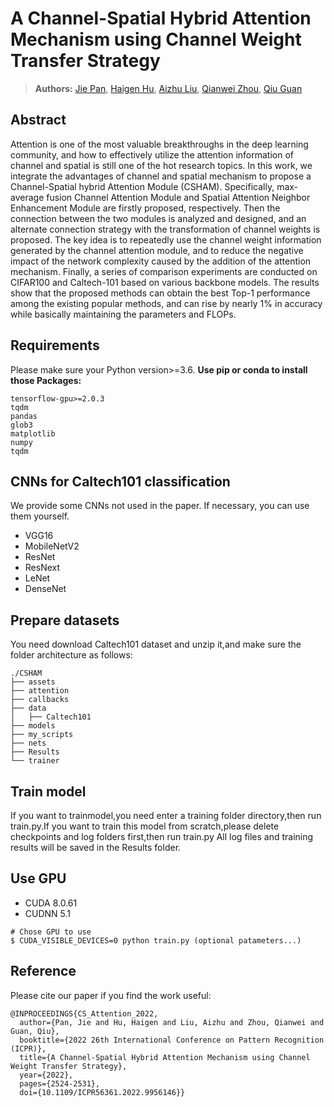 
# A Channel-Spatial Hybrid Attention Mechanism using Channel Weight Transfer Strategy

> **Authors:** [Jie Pan](), [Haigen Hu](), [Aizhu Liu](), [Qianwei Zhou](), [Qiu Guan]()

## Abstract

Attention is one of the most valuable breakthroughs in the deep learning community, and how to effectively utilize the attention information of channel and spatial is still one of the hot research topics. In this work, we integrate the advantages of channel and spatial mechanism to propose a Channel-Spatial hybrid Attention Module (CSHAM). Specifically, max-average fusion Channel Attention Module and Spatial Attention Neighbor Enhancement Module are firstly proposed, respectively. Then the connection between the two modules is analyzed and designed, and an alternate connection strategy with the transformation of channel weights is proposed. The key idea is to repeatedly use the channel weight information generated by the channel attention module, and to reduce the negative impact of the network complexity caused by the addition of the attention mechanism. Finally, a series of comparison experiments are conducted on CIFAR100 and Caltech-101 based on various backbone models. The results show that the proposed methods can obtain the best Top-1 performance among the existing popular methods, and can rise by nearly 1% in accuracy while basically maintaining the parameters and FLOPs.

## Requirements

Please make sure your Python version>=3.6.
**Use pip or conda to install those Packages:**
```
tensorflow-gpu>=2.0.3
tqdm
pandas
glob3
matplotlib
numpy
tqdm
```

## CNNs for Caltech101 classification
We provide some CNNs not used in the paper. If necessary, you can use them yourself.
- VGG16
- MobileNetV2
- ResNet
- ResNext
- LeNet
- DenseNet

## Prepare datasets
You need download Caltech101 dataset and unzip it,and make sure the folder architecture as follows:
```
./CSHAM
├── assets
├── attention
├── callbacks
├── data
│   ├── Caltech101
├── models
├── my_scripts
├── nets
├── Results
└── trainer
```

## Train model

If you want to trainmodel,you need enter a training folder directory,then run train.py.If you want to train this model from scratch,please delete checkpoints and log folders first,then run train.py  All log files and training results will be saved in the Results folder.

## Use GPU
- CUDA 8.0.61
- CUDNN 5.1

```shell
# Chose GPU to use
$ CUDA_VISIBLE_DEVICES=0 python train.py (optional patameters...)
```

## Reference

Please cite our paper if you find the work useful:

```
@INPROCEEDINGS{CS_Attention_2022,
  author={Pan, Jie and Hu, Haigen and Liu, Aizhu and Zhou, Qianwei and Guan, Qiu},
  booktitle={2022 26th International Conference on Pattern Recognition (ICPR)}, 
  title={A Channel-Spatial Hybrid Attention Mechanism using Channel Weight Transfer Strategy}, 
  year={2022},
  pages={2524-2531},
  doi={10.1109/ICPR56361.2022.9956146}}
```
